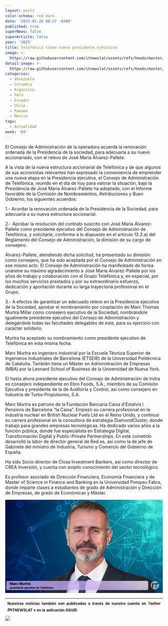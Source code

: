```yaml
---
layout: posts
color-schema: red-dark
date: '2025-01-20 08:37 -0400'
published: true
superNews: false
superArticle: false
year: '2025'
title: Telefónica tiene nuevo presidente ejecutivo
image: >-
  https://raw.githubusercontent.com/itnewslat/assets/refs/heads/master/img/540x320/Marc-Murtra-p.jpg
detail-image: >-
  https://raw.githubusercontent.com/itnewslat/assets/refs/heads/master/img/1024x680/Marc-Murtra-g.jpg
categories:
  - Venezuela
  - Colombia
  - Argentina
  - Perú
  - Ecuador
  - Chile
  - Panama
  - Mexico
tags:
  - Actualidad
week: '04'
---
```

El Consejo de Administración de la operadora acuerda la renovación ordenada de la Presidencia de la sociedad, para adecuarla a su nuevo accionariado, con el relevo de José María Álvarez-Pallete.

A la vista de la nueva estructura accionarial de Telefónica y de que algunos de sus accionistas relevantes han expresado la conveniencia de emprender una nueva etapa en la Presidencia ejecutiva, el Consejo de Administración de Telefónica, reunido en el día de hoy para valorar la situación, bajo la Presidencia de José María Álvarez-Pallete ha adoptado, con el Informe favorable de la Comisión de Nombramientos, Retribuciones y Buen Gobierno, los siguientes acuerdos:

1.- Acordar la renovación ordenada de la Presidencia de la Sociedad, para adecuarla a su nueva estructura accionarial.

2.- Aprobar la resolución del contrato suscrito con José María Álvarez-Pallete como presidente ejecutivo del Consejo de Administración de Telefónica, y solicitarle, conforme a lo dispuesto en el artículo 12.2.a) del Reglamento del Consejo de Administración, la dimisión de su cargo de consejero.

Álvarez-Pallete, atendiendo dicha solicitud, ha presentado su dimisión como consejero, que ha sido aceptada por el Consejo de Administración en ese mismo acto. El Consejo de Administración ha manifestado de forma unánime su máximo agradecimiento a José María Álvarez-Pallete por los años de trabajo y colaboración con el Grupo Telefónica y, en especial, por los muchos servicios prestados y por su extraordinario esfuerzo, dedicación y aportación durante su larga trayectoria profesional en el Grupo.

3.- A efectos de garantizar un adecuado relevo en la Presidencia ejecutiva de la Sociedad, aprobar el nombramiento por cooptación de Marc Thomas Murtra Millar como consejero ejecutivo de la Sociedad, nombrándole igualmente presidente ejecutivo del Consejo de Administración y delegándole todas las facultades delegables de este, para su ejercicio con carácter solidario.

Murtra ha aceptado su nombramiento como presidente ejecutivo de Telefónica en esta misma fecha.

Marc Murtra es ingeniero industrial por la Escuela Técnica Superior de Ingenieros Industriales de Barcelona (ETSEIB) de la Universidad Politécnica de Cataluña. También tiene un Máster en Administración de Empresas (MBA) por la Leonard School of Business de la Universidad de Nueva York.

El hasta ahora presidente ejecutivo del Consejo de Administración de Indra es consejero independiente en Ebro Foods, S.A., miembro de su Comisión Ejecutiva y presidente de la de Auditoría y Control, así como consejero en Industria de Turbo Propulsores, S.A.

Marc Murtra es patrono de la Fundación Bancaria Caixa d'Estalvis i Pensions de Barcelona “la Caixa”. Empezó su carrera profesional en la industria nuclear en British Nuclear Fuels Ltd en el Reino Unido, y continuó su carrera profesional en la consultora de estrategia DiamondCluster, donde trabajó para grandes empresas tecnológicas. Ha dedicado varios años a la función pública, donde fue especialista en Estrategia Digital, Transformación Digital y Public-Private Partnerships. En este cometido desarrolló la labor de director general de Red.es, así como la de jefe de Gabinete del ministro de Industria, Turismo y Comercio del Gobierno de España.

Ha sido Socio director de Closa Investment Bankers, así como director de CREA Inversión, y cuenta con amplio conocimiento del sector tecnológico.

Es profesor asociado de Dirección Financiera, Economía Financiera y de Master of Science in Finance and Banking en la Universidad Pompeu Fabra, donde imparte clases a estudiantes de grado de Administración y Dirección de Empresas, de grado de Económicas y Máster.

![](https://raw.githubusercontent.com/itnewslat/assets/refs/heads/master/img/540x320/Marc-Murtra-p.jpg)

<table style="height: 42px;" width="569">
<tbody>
<tr>
<td style="text-align: justify;"><sub><strong>Nuestras noticias también son publicadas a través de nuestra cuenta en Twitter <a href="https://twitter.com/itnewslat?lang=es">@ITNEWSLAT</a> y en la aplicación <a href="https://squidapp.co/en/">SQUID</a></strong></sub></td>
</tr>
</tbody>
</table>

<img src="https://tracker.metricool.com/c3po.jpg?hash=56f88a41e39ab42c063cc51676587a04"/>